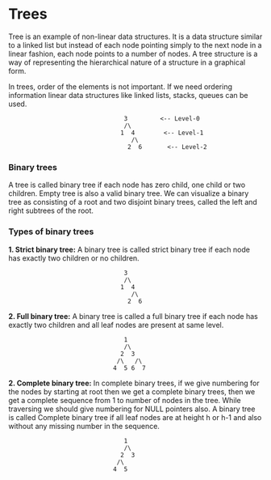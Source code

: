 # Trees
Tree is an example of non-linear data structures. It is a data structure similar to a linked list but instead of each node pointing simply to the next node in a linear fashion, each node points to a number of nodes. 
A tree structure is a way of representing the hierarchical nature of a structure in a graphical form.

In trees, order of the elements is not important. If we need ordering information linear data structures like linked lists, stacks, queues can be used.

```
                                3         <-- Level-0
                                /\
                               1  4        <-- Level-1
                                  /\
                                 2  6       <-- Level-2
```
### Binary trees
A tree is called binary tree if each node has zero child, one child or two children. Empty tree is also a valid binary tree. We can visualize a binary tree as consisting of a root and two disjoint binary trees, called the left and right subtrees of the root.

### Types of binary trees

**1. Strict binary tree:** A binary tree is called strict binary tree if each node has exactly two children or no children.
```
                                3         
                                /\
                               1  4        
                                  /\
                                 2  6
```

**2. Full binary tree:** A binary tree is called a full binary tree if each node has exactly two children and all leaf nodes are present at same level.
```
                                1         
                                /\
                               2  3        
                              /\   /\
                             4  5 6  7
```                                 
**2. Complete binary tree:** In complete binary trees, if we give numbering for the nodes by starting at root then we get a complete binary trees, then we get a complete sequence from 1 to number of nodes in the tree. While traversing we should give numbering for NULL pointers also. A binary tree is called Complete binary tree if all leaf nodes are at height h or h-1 and also without any missing number in the sequence.
```
                                1         
                                /\
                               2  3        
                              /\   
                             4  5  
``` 